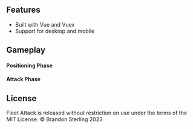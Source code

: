 ## Features
* Built with Vue and Vuex
* Support for desktop and mobile
## Gameplay

#### Positioning Phase

#### Attack Phase

## License
Fleet Attack is released without restriction on use under the terms of the MIT License. © Brandon Sterling 2023
